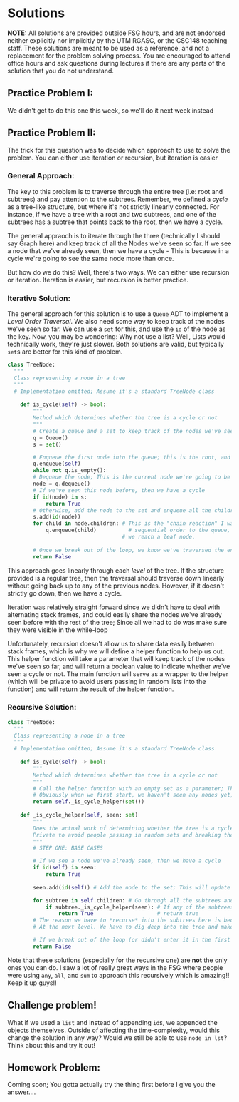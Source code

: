 # Solutions

**NOTE:** All solutions are provided outside FSG hours, and are not endorsed neither explicitly nor implicitly by the UTM RGASC, or the CSC148 teaching staff. These solutions are meant to be used as a reference, and not a replacement for the problem solving process. You are encouraged to attend office hours and ask questions during lectures if there are any parts of the solution that you do not understand.


## Practice Problem I: 
We didn't get to do this one this week, so we'll do it next week instead

## Practice Problem II:

The trick for this question was to decide which approach to use to solve the problem. You can either use iteration or recursion, but iteration is easier

### General Approach:
The key to this problem is to traverse through the entire tree (i.e: root and subtrees) and pay attention to the subtrees. Remember, we defined a *cycle* as a tree-like structure, but where it's not strictly linearly connected. For instance, if we have a tree with a root and two subtrees, and one of the subtrees has a subtree that points back to the root, then we have a cycle.

The general appraoch is to iterate through the three (technically I should say Graph here) and keep track of all the Nodes we've seen so far. If we see a node that we've already seen, then we have a cycle - This is because in a cycle we're going to see the same node more than once.

But how do we do this? Well, there's two ways. We can either use recursion or iteration. Iteration is easier, but recursion is better practice.

### Iterative Solution:

The general approach for this solution is to use a `Queue` ADT to implement a *Level Order Traversal*. We also need some way to keep track of the nodes we've seen so far. We can use a `set` for this, and use the `id` of the node as the key. Now, you may be wondering: Why not use a list? Well, Lists would technically work, they're just slower. Both solutions are valid, but typically `set`s are better for this kind of problem.

```python
class TreeNode:
  """
  Class representing a node in a tree
  """
  # Implementation omitted; Assume it's a standard TreeNode class
  
    def is_cycle(self) -> bool:
        """
        Method which determines whether the tree is a cycle or not
        """
        # Create a queue and a set to keep track of the nodes we've seen so far
        q = Queue()
        s = set()

        # Enqueue the first node into the queue; this is the root, and will start our "chain reaction" of enqueuing
        q.enqueue(self)
        while not q.is_empty():
        # Dequeue the node; This is the current node we're going to be working with 
        node = q.dequeue()
        # If we've seen this node before, then we have a cycle
        if id(node) in s:
            return True
        # Otherwise, add the node to the set and enqueue all the children
        s.add(id(node))
        for child in node.children: # This is the "chain reaction" I was talking about. This will keep adding all the children of the tree in 
            q.enqueue(child)          # sequential order to the queue, and we'll keep dequeuing them until the queue is empty. This loop ends once 
                                    # we reach a leaf node. 
        
        # Once we break out of the loop, we know we've traversed the entire tree and found no cycles; return False
        return False
```

This approach goes linearly through each *level* of the tree. If the structure provided is a regular tree, then the traversal should traverse down linearly without going back up to any of the previous nodes. However, if it doesn't strictly go down, then we have a cycle.

Iteration was relatively straight forward since we didn't have to deal with alternating stack frames, and could easily share the nodes we've already seen before with the rest of the tree; Since all we had to do was make sure they were visible in the while-loop

Unfortunately, recursion doesn't allow us to share data easily between stack frames, which is why we will define a helper function to help us out. This helper function will take a parameter that will keep track of the nodes we've seen so far, and will return a boolean value to indicate whether we've seen a cycle or not. The main function will serve as a wrapper to the helper (which will be private to avoid users passing in random lists into the function) and will return the result of the helper function.

### Recursive Solution:

```python
class TreeNode:
  """
  Class representing a node in a tree
  """
  # Implementation omitted; Assume it's a standard TreeNode class
  
    def is_cycle(self) -> bool:
        """
        Method which determines whether the tree is a cycle or not
        """
        # Call the helper function with an empty set as a parameter; This will serve as our method of keeping track of the nodes we've seen so far
        # Obviously when we first start, we haven't seen any nodes yet, hence the empty set
        return self._is_cycle_helper(set())
    
    def _is_cycle_helper(self, seen: set)
        """
        Does the actual work of determining whether the tree is a cycle or not
        Private to avoid people passing in random sets and breaking the function
        """
        # STEP ONE: BASE CASES

        # If we see a node we've already seen, then we have a cycle
        if id(self) in seen:
            return True
        
        seen.add(id(self)) # Add the node to the set; This will update the set for the next recursive call

        for subtree in self.children: # Go through all the subtrees and call the helper function on them
            if subtree._is_cycle_helper(seen): # If any of the subtrees have children that we've already seen before
                return True                    # return true
        # The reason we have to *recurse* into the subtrees here is because it's not guaranteed that the cycle will exist
        # At the next level. We have to dig deep into the tree and make sure none of the subtrees have cycles.

        # If we break out of the loop (or didn't enter it in the first place), then we've traversed the entire tree and found no cycles; return False
        return False
```

Note that these solutions (especially for the recursive one) are **not** the only ones you can do. I saw a lot of really great ways in the FSG where people were using `any`, `all`, and `sum` to approach this recursively which is amazing!! Keep it up guys!!

## Challenge problem! 
What if we used a `list` and instead of appending `id`s, we appended the objects themselves. Outside of affecting the time-complexity, would this change the solution in any way? Would we still be able to use `node in lst`? Think about this and try it out!

## Homework Problem:
Coming soon; You gotta actually try the thing first before I give you the answer....
